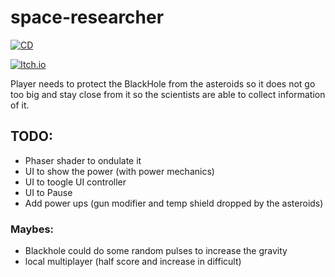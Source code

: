 # space-researcher
[![CD](https://github.com/maiconpintoabreu/space-researcher/actions/workflows/cd.yml/badge.svg)](https://github.com/maiconpintoabreu/space-researcher/actions/workflows/cd.yml)

[![Itch.io](https://static.itch.io/images/badge-color.svg)](https://maiconspas.itch.io/space-researcher?password=1gam)


Player needs to protect the BlackHole from the asteroids so it does not go too big and stay close from it so the scientists are able to collect information of it.


## TODO:
* Phaser shader to ondulate it
* UI to show the power (with power mechanics)
* UI to toogle UI controller
* UI to Pause
* Add power ups (gun modifier and temp shield dropped by the asteroids) 

### Maybes:
* Blackhole could do some random pulses to increase the gravity
* local multiplayer (half score and increase in difficult)

